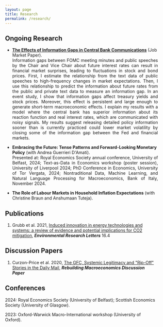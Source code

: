 ```yaml
---
layout: page
title: Research
permalink: /research/
---
```


## Ongoing Research 

<ul>
  <li>
    <strong><a href="https://warwick.ac.uk/fac/soc/economics/staff/garhassall/gavinhassall-jmp.pdf" target="_blank">The Effects of Information Gaps in Central Bank Communications</a></strong> (Job Market Paper).
    <p align="justify" style="margin: 0; padding: 0;">
      Information gaps between FOMC meeting minutes and public speeches by the Chair and Vice Chair about future interest rates can result in financial market surprises, leading to fluctuations in stock and bond prices. First, I estimate the relationship from the text data of public speeches to high-frequency changes in market expectations. Then, I use this relationship to predict the information about future rates from the public and private text data to measure an information gap. In an event study, I show that information gaps affect treasury yields and stock prices. Moreover, this effect is persistent and large enough to generate short-term macroeconomic effects. I explain my results with a model where the central bank has superior information about its reaction function and real interest rates, which are communicated with noisy signals. My results suggest releasing detailed policy information sooner than is currently practiced could lower market volatility by closing some of the information gap between the Fed and financial markets.
    </p>
  </li>
</ul>



<ul>
  <li>
    <strong>Embracing the Future: Tense Patterns and Forward-Looking Monetary Policy</strong> (with Andrea Guerrieri D'Amati).
    <p align="justify" style="margin: 0; padding: 0;">
      Presented at: Royal Economics Society annual conference, University of Belfast, 2024; Text-as-Data in Economics workshop (poster session), University of Liverpool 2024; PhD Conference in Economics, University of Tor Vergata, 2024; Nontraditional Data, Machine Learning, and Natural Language Processing for Macroeconomics, Bank of Italy, November 2024.
    </p>
  </li>
</ul>


<ul>
  <li>
    <strong>The Role of Labour Markets in Household Inflation Expectations</strong> (with Christine Braun and Anshumaan Tuteja).
  </li>
</ul>


## Publications 

1. Grubb et al. 2021, [Induced innovation in energy technologies and systems: a review of evidence and potential implications for CO2 mitigation](https://iopscience.iop.org/article/10.1088/1748-9326/abde07/meta), _**Environmental Research Letters**_ 16.4

## Discussion Papers

1. Curzon-Price et al. 2020, [The GFC, Systemic Legitimacy and "Rip-Off" Stories in the Daily Mail](https://www.rebuildingmacroeconomics.ac.uk/the-gfc-systemic-legitimacy-and-rip), _**Rebuilding Macroeconomics Discussion Paper**_


## Conferences

2024: Royal Economics Society (University of Belfast); Scottish Economics Society (University of Glasgow).

2023: Oxford-Warwick Macro-International workshop (University of Oxford).